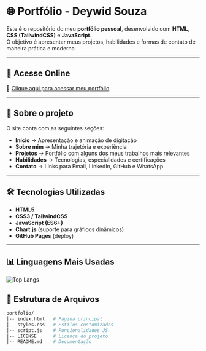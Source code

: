 # 🌐 Portfólio - Deywid Souza

Este é o repositório do meu **portfólio pessoal**, desenvolvido com **HTML**, **CSS (TailwindCSS)** e **JavaScript**.  
O objetivo é apresentar meus projetos, habilidades e formas de contato de maneira prática e moderna.

---

## 🚀 Acesse Online
🔗 [Clique aqui para acessar meu portfólio](https://deywid12.github.io/portfolio/)  

---

## 📌 Sobre o projeto
O site conta com as seguintes seções:
- **Início** → Apresentação e animação de digitação  
- **Sobre mim** → Minha trajetória e experiência  
- **Projetos** → Portfólio com alguns dos meus trabalhos mais relevantes  
- **Habilidades** → Tecnologias, especialidades e certificações  
- **Contato** → Links para Email, LinkedIn, GitHub e WhatsApp  

---

## 🛠️ Tecnologias Utilizadas
- **HTML5**
- **CSS3 / TailwindCSS**
- **JavaScript (ES6+)**
- **Chart.js** (suporte para gráficos dinâmicos)
- **GitHub Pages** (deploy)

---
## 📊 Linguagens Mais Usadas

![Top Langs](https://github-readme-stats.vercel.app/api/top-langs/?username=deywid12&layout=compact&theme=radical)

## 📂 Estrutura de Arquivos
```bash
portfolio/
│-- index.html   # Página principal
│-- styles.css   # Estilos customizados
│-- script.js    # Funcionalidades JS
│-- LICENSE      # Licença do projeto
│-- README.md    # Documentação


